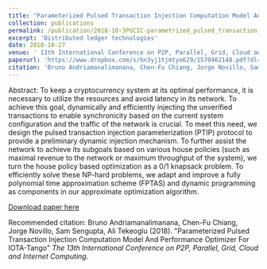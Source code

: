 ```yaml
---
title: "Parameterized Pulsed Transaction Injection Computation Model And Performance Optimizer For IOTA-Tango"
collection: publications
permalink: /publication/2018-10-3PGCIC-parametrized_pulsed_transaction_injection_computation_model_and_performance_optimer_for_iota_tango
excerpt: 'Distributed ledger technologies'
date: 2018-10-27
venue: ' 13th International Conference on P2P, Parallel, Grid, Cloud and Internet Computing, Taichung, Taiwan'
paperurl: 'https://www.dropbox.com/s/hn3yj1tjmtyo629/1570462148.pdf?dl=0'
citation: 'Bruno Andriamanalimanana, Chen-Fu Chiang, Jorge Novillo, Sam Sengupta, Ali Tekeoglu (2018). "Parameterized Pulsed Transaction Injection Computation Model And Performance Optimizer For IOTA-Tango" <i>The 13th International Conference on P2P, Parallel, Grid, Cloud and Internet Computing</i>'
---
```

Abstract: To keep a cryptocurrency system at its optimal performance, it is necessary to utilize the resources and avoid latency in its network. To achieve this goal, dynamically and efficiently injecting the unverified transactions to enable synchronicity based on the current system configuration and the traffic of the network is crucial. To meet this need, we design the pulsed transaction injection parameterization (PTIP) protocol to provide a preliminary dynamic injection mechanism. To further assist the network to achieve its subgoals based on various house policies (such as maximal revenue to the network or maximum throughput of the system), we turn the house policy based optimization as a 0/1 knapsack problem. To efficiently solve these NP-hard problems, we adapt and improve a fully polynomial time approximation scheme (FPTAS) and dynamic programming as components in our approximate optimization algorithm.

[Download paper here](https://www.dropbox.com/s/hn3yj1tjmtyo629/1570462148.pdf?dl=0)

Recommended citation: Bruno Andriamanalimanana, Chen-Fu Chiang, Jorge Novillo, Sam Sengupta, Ali Tekeoglu (2018). "Parameterized Pulsed Transaction Injection Computation Model And Performance Optimizer For IOTA-Tango" <i>The 13th International Conference on P2P, Parallel, Grid, Cloud and Internet Computing</i>.

